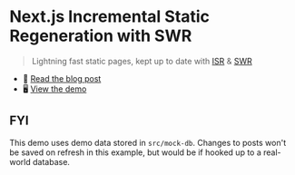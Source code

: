 # Next.js Incremental Static Regeneration with SWR

> Lightning fast static pages, kept up to date with [ISR](https://nextjs.org/docs/basic-features/data-fetching#incremental-static-regeneration) &amp; [SWR](https://swr.vercel.app)

- 📝 [Read the blog post](https://joebell.co.uk.)
- 🖥️ [View the demo]()

## FYI

This demo uses demo data stored in `src/mock-db`. Changes to posts won't be saved on refresh in this example, but would be if hooked up to a real-world database.
